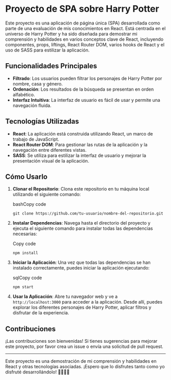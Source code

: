 # Proyecto de SPA sobre Harry Potter

Este proyecto es una aplicación de página única (SPA) desarrollada como parte de una evaluación de mis conocimientos en React. Está centrada en el universo de Harry Potter y ha sido diseñada para demostrar mi comprensión y habilidades en varios conceptos clave de React, incluyendo componentes, props, liftings, React Router DOM, varios hooks de React y el uso de SASS para estilizar la aplicación.

## Funcionalidades Principales

-   **Filtrado**: Los usuarios pueden filtrar los personajes de Harry Potter por nombre, casa y género.
-   **Ordenación**: Los resultados de la búsqueda se presentan en orden alfabético.
-   **Interfaz Intuitiva**: La interfaz de usuario es fácil de usar y permite una navegación fluida.

## Tecnologías Utilizadas

-   **React**: La aplicación está construida utilizando React, un marco de trabajo de JavaScript.
-   **React Router DOM**: Para gestionar las rutas de la aplicación y la navegación entre diferentes vistas.
-   **SASS**: Se utiliza para estilizar la interfaz de usuario y mejorar la presentación visual de la aplicación.

## Cómo Usarlo

1.  **Clonar el Repositorio**: Clona este repositorio en tu máquina local utilizando el siguiente comando:
    
    bashCopy code
    
    `git clone https://github.com/tu-usuario/nombre-del-repositorio.git` 
    
2.  **Instalar Dependencias**: Navega hasta el directorio del proyecto y ejecuta el siguiente comando para instalar todas las dependencias necesarias:
    
    Copy code
    
    `npm install` 
    
3.  **Iniciar la Aplicación**: Una vez que todas las dependencias se han instalado correctamente, puedes iniciar la aplicación ejecutando:
    
    sqlCopy code
    
    `npm start` 
    
4.  **Usar la Aplicación**: Abre tu navegador web y ve a `http://localhost:3000` para acceder a la aplicación. Desde allí, puedes explorar los diferentes personajes de Harry Potter, aplicar filtros y disfrutar de la experiencia.
    

## Contribuciones

¡Las contribuciones son bienvenidas! Si tienes sugerencias para mejorar este proyecto, por favor crea un issue o envía una solicitud de pull request.

----------

Este proyecto es una demostración de mi comprensión y habilidades en React y otras tecnologías asociadas. ¡Espero que lo disfrutes tanto como yo disfruté desarrollándolo! 🧙🏻‍♂️✨